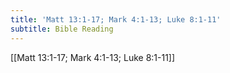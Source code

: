 ```yaml
---
title: 'Matt 13:1-17; Mark 4:1-13; Luke 8:1-11'
subtitle: Bible Reading
---
```


[[Matt 13:1-17; Mark 4:1-13; Luke 8:1-11]]